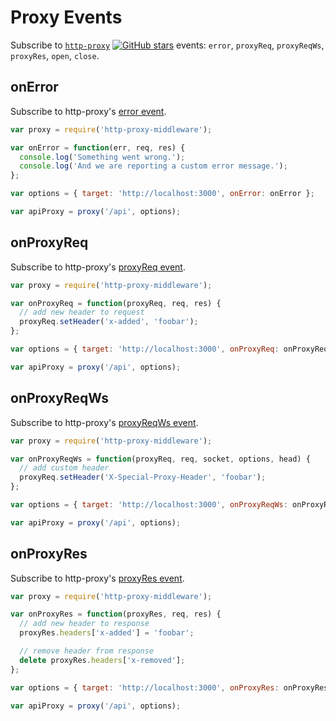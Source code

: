 # Proxy Events

Subscribe to [`http-proxy`](https://github.com/nodejitsu/node-http-proxy) [![GitHub stars](https://img.shields.io/github/stars/nodejitsu/node-http-proxy.svg?style=social&label=Star)](https://github.com/nodejitsu/node-http-proxy) events: `error`, `proxyReq`, `proxyReqWs`, `proxyRes`, `open`, `close`.

## onError

Subscribe to http-proxy's [error event](https://www.npmjs.com/package/http-proxy#listening-for-proxy-events).

```javascript
var proxy = require('http-proxy-middleware');

var onError = function(err, req, res) {
  console.log('Something went wrong.');
  console.log('And we are reporting a custom error message.');
};

var options = { target: 'http://localhost:3000', onError: onError };

var apiProxy = proxy('/api', options);
```

## onProxyReq

Subscribe to http-proxy's [proxyReq event](https://www.npmjs.com/package/http-proxy#listening-for-proxy-events).

```javascript
var proxy = require('http-proxy-middleware');

var onProxyReq = function(proxyReq, req, res) {
  // add new header to request
  proxyReq.setHeader('x-added', 'foobar');
};

var options = { target: 'http://localhost:3000', onProxyReq: onProxyReq };

var apiProxy = proxy('/api', options);
```

## onProxyReqWs

Subscribe to http-proxy's [proxyReqWs event](https://www.npmjs.com/package/http-proxy#listening-for-proxy-events).

```javascript
var proxy = require('http-proxy-middleware');

var onProxyReqWs = function(proxyReq, req, socket, options, head) {
  // add custom header
  proxyReq.setHeader('X-Special-Proxy-Header', 'foobar');
};

var options = { target: 'http://localhost:3000', onProxyReqWs: onProxyReqWs };

var apiProxy = proxy('/api', options);
```

## onProxyRes

Subscribe to http-proxy's [proxyRes event](https://www.npmjs.com/package/http-proxy#listening-for-proxy-events).

```javascript
var proxy = require('http-proxy-middleware');

var onProxyRes = function(proxyRes, req, res) {
  // add new header to response
  proxyRes.headers['x-added'] = 'foobar';

  // remove header from response
  delete proxyRes.headers['x-removed'];
};

var options = { target: 'http://localhost:3000', onProxyRes: onProxyRes };

var apiProxy = proxy('/api', options);
```
